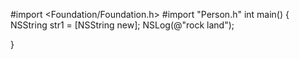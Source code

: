#import <Foundation/Foundation.h>
#import "Person.h"
int main()
{
   NSString str1 = [NSString new];
   NSLog(@"rock land");

}
